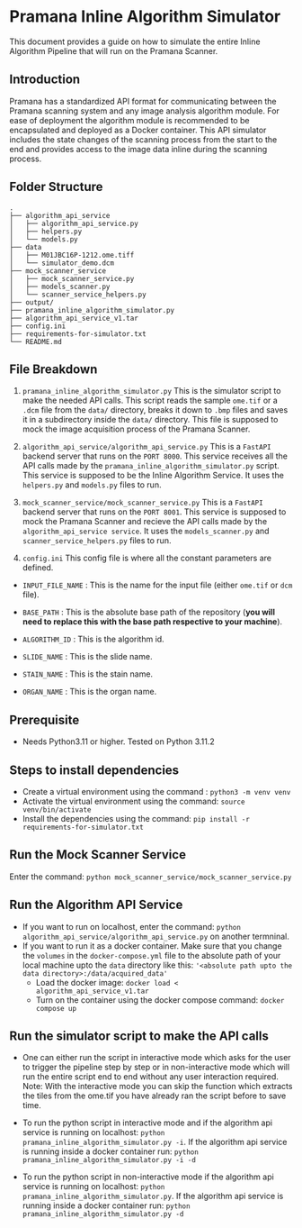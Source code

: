 # Pramana Inline Algorithm Simulator

This document provides a guide on how to simulate the entire Inline Algorithm Pipeline that will run on the Pramana Scanner.


## Introduction
Pramana has a standardized API format for communicating between the Pramana scanning system and any image analysis algorithm module. For ease of deployment the algorithm module is recommended to be encapsulated and deployed as a Docker container. This API simulator includes the state changes of the scanning process from the start to the end and provides access to the image data inline during the scanning process.



## Folder Structure
    .
    ├── algorithm_api_service
    │   ├── algorithm_api_service.py
    │   ├── helpers.py
    │   └── models.py
    ├── data
    │   ├── M01JBC16P-1212.ome.tiff
    │   └── simulator_demo.dcm
    ├── mock_scanner_service
    │   ├── mock_scanner_service.py
    │   ├── models_scanner.py
    │   └── scanner_service_helpers.py
    ├── output/
    ├── pramana_inline_algorithm_simulator.py
    ├── algorithm_api_service_v1.tar
    ├── config.ini
    ├── requirements-for-simulator.txt
    └── README.md
## File Breakdown
 1. ```pramana_inline_algorithm_simulator.py```
  This is the  simulator script to make the needed API calls. This script reads the sample ```ome.tif``` or a ```.dcm``` file from the ```data/``` directory, breaks it down to ```.bmp``` files and saves it in a subdirectory inside the ```data/``` directory.   This file is supposed to mock the image acquisition process of the Pramana Scanner.

2. ```algorithm_api_service/algorithm_api_service.py```
This is a ```FastAPI``` backend server that runs on the ```PORT 8000```. This service receives all the API calls made by the ```pramana_inline_algorithm_simulator.py``` script. This service is supposed to be the Inline Algorithm Service. It uses the ```helpers.py``` and ```models.py``` files to run. 

3. ```mock_scanner_service/mock_scanner_service.py```
This is a ```FastAPI``` backend server that runs on the ```PORT 8001```. This service  is supposed to mock the Pramana Scanner and recieve the API calls made by the ```algorithm_api_service service```. It uses the ```models_scanner.py```  and     ```scanner_service_helpers.py``` files to run.

4. ```config.ini```
 This config file is where all the constant parameters are defined. 
- ```INPUT_FILE_NAME``` : This is the name for the input file (either ```ome.tif``` or ```dcm``` file).
- ```BASE_PATH``` : This is the absolute base path of the repository  (**you will need to replace this with the base path respective to your machine**).

- ```ALGORITHM_ID``` : This is the algorithm id.
- ```SLIDE_NAME``` : This is the slide name.
- ```STAIN_NAME``` : This is the stain name.
- ```ORGAN_NAME``` : This is the organ name.

 

## Prerequisite 
-  Needs Python3.11 or higher. Tested on Python 3.11.2

## Steps to install dependencies  
- Create a virtual environment using the command  : ```python3 -m venv venv```
- Activate the virtual environment using the command: ```source venv/bin/activate```
- Install the dependencies using the command: ```pip install -r requirements-for-simulator.txt```


## Run the Mock Scanner Service
Enter the command: ```python mock_scanner_service/mock_scanner_service.py```

## Run the Algorithm API Service
- If you want to run on localhost, enter the command: ```python algorithm_api_service/algorithm_api_service.py``` on another termninal.
- If you want to run it as a docker container. Make sure that you change the ```volumes``` in the ```docker-compose.yml``` file to the absolute path of your local machine upto the ```data``` directory like this: ```'<absolute path upto the data directory>:/data/acquired_data'```
    - Load the docker image: ```docker load < algorithm_api_service_v1.tar```
    - Turn on the container using the docker compose command: ```docker compose up```

## Run the simulator script to make the API calls
- One can either run the script in interactive mode which asks for the user to trigger the pipeline step by step or in non-interactive mode which will run the entire script end to end without any user interaction required. Note: With the interactive mode you can skip the function which extracts the tiles from the ome.tif you have already ran the script before to save time.
- To run the python script in interactive mode and if the algorithm api service is running on localhost:  ```python pramana_inline_algorithm_simulator.py -i```. If the algorithm api service is running inside a docker container run: ```python pramana_inline_algorithm_simulator.py -i -d```

- To run the python script in non-interactive mode if the algorithm api service is running on localhost: ```python pramana_inline_algorithm_simulator.py```. If the algorithm api service is running inside a docker container run: ```python pramana_inline_algorithm_simulator.py -d```

